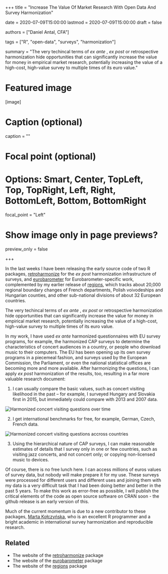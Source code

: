 +++
title = "Increase The Value Of Market Research With Open Data And Survey Harmonization"

date = 2020-07-09T15:00:00
lastmod = 2020-07-09T15:00:00
draft = false

authors = ["Daniel Antal, CFA"]

tags = ["R", "open-data", "surveys", "harmonization"]

summary = "The very techincal terms of *ex ante* , *ex post* or retrospective harmonization hide opportunities that can significantly increase the value for money in empirical market research, potentially increasing the value of a high-cost, high-value survey to multiple times of its euro value."

# Featured image
[image]
  # Caption (optional)
  caption = ""

  # Focal point (optional)
  # Options: Smart, Center, TopLeft, Top, TopRight, Left, Right, BottomLeft, Bottom, BottomRight
  focal_point = "Left"

  # Show image only in page previews?
  preview_only = false

+++


In the last weeks I have been releasing the early source code of two R packages, [retroharmonize](publication/retroharmonize_2020/) for the *ex post* harmonization infrastructure of surveys, and  [eurobarometer](publication/eurobarometer_2020/) for Eurobarometer-specific work, complemented by my earlier release of [regions](publication/regions_2020/), which tracks about 20,000 regional boundary changes of French departments, Polish voivodeships and Hungarian counties, and other sub-national divisions of about 32 European countries.

The very techincal terms of *ex ante* , *ex post* or retrospective harmonization hide opportunities that can significantly increase the value for money in empirical market research, potentially increasing the value of a high-cost, high-value survey to multiple times of its euro value.

In my work, I have used *ex ante* harmonized questionnaires with EU survey programs, for example, the harmonized CAP surveys to determine the characteristics of concert audiences in a country, or people who download music to their computers.  The EU has been opening up its own survey programs in a piecemeal fashion, and surveys used by the European Commission, the Parliament, or even the national statistical offices are becoming more and more available.  After harmonizing the questions, I can apply *ex post* harmonization of the results, too, resulting in a far more valuable research document:

1.	I can usually compare the basic values, such as concert visiting likelihood in the past – for example, I surveyed Hungary and Slovakia first in 2015, but immediately could compare with 2013 and 2007 data.

![Harmonized concert visiting questions over time](/gif/concert_hu_animation.gif)

2.	I get international benchmarks for free, for example, German, Czech, French data.

![Harmonized concert visiting questions accross countries](/img/cee_concert_demography_15x10.jpg)

3.	Using the hierarchical nature of CAP surveys, I can make reasonable estimates of details that I survey only in one or few countries, such as visiting jazz concerts, and not concert only; or copying non-licensed music to devices.

Of course, there is no free lunch here.  I can access millions of euros values of survey data, but nobody will make prepare it for my use. These surveys were processed for different users and different uses and joining them with my data is a very difficult task that I had been doing better and better in the past 5 years. To make this work as error-free as possible, I will publish the critical elements of the code as open source software on CRAN soon - the github release is an early version of this.

Much of the current momentum is due to a new contributor to these packages, [Marta Kołczyńska](https://martakolczynska.com/), who is an excellent R programmer and a bright academic in international survey harmonization and reproducible research.

## Related 

* The website of the  [retroharmonize](http://retroharmonize.satellitereport.com/) package
* The website of the [eurobarometer](http://eurobarometer.danielantal.eu/) package
* The website of the [regions](http://regions.danielantal.eu/) package
